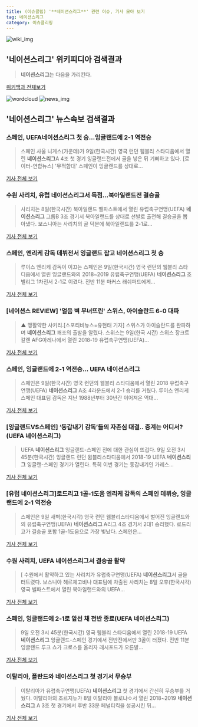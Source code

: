 ```yaml
---
title: (이슈클립) '**네이션스리그**' 관련 이슈, 기사 모아 보기
tag: 네이션스리그
category: 이슈클리핑
---
```

![wiki_img](https://user-images.githubusercontent.com/42597476/44503234-41136a80-a6d0-11e8-9071-6fc6418eafe4.png)
## **'**네이션스리그**'** 위키피디아 검색결과
>**네이션스리그**는 다음을 가리킨다.

<a href="https://ko.wikipedia.org/wiki/네이션스리그" target="_blank">위키백과 전체보기</a>

![wordcloud](https://s3.ap-northeast-2.amazonaws.com/lyrics101-wordcloud/2018-09-09-1536452675.png)
![news_img](https://user-images.githubusercontent.com/42597476/44507050-1206f400-a6e4-11e8-8d98-7ffbfebb353f.png)
## **'**네이션스리그**'** 뉴스속보 검색결과
### 스페인, UEFA**네이션스리그** 첫 승…잉글랜드에 2-1 역전승

>스페인 사울 니게스(가운데)가 9일(한국시간) 영국 런던 웸블리 스타디움에서 열린 **네이션스리그**A 4조 첫 경기 잉글랜드전에서 골을 넣은 뒤 기뻐하고 있다. [로이터-연합뉴스] '무적함대' 스페인이 잉글랜드를 상대로...

<a href="http://app.yonhapnews.co.kr/YNA/Basic/SNS/r.aspx?c=AKR20180909008300007&did=1195m" target="_blank">기사 전체 보기</a>

### 수원 사리치, 유럽 **네이션스리그**서 득점…북아일랜드전 결승골

>사리치는 8일(한국시간) 북아일랜드 벨파스트에서 열린 유럽축구연맹(UEFA) **네이션스리그** 그룹B 3조 경기서 북아일랜드를 상대로 선발로 출전해 결승골을 뽑아냈다. 보스니아는 사리치의 골 덕분에 북아일랜드를 2-1로...

<a href="http://www.sportalkorea.com/news/view.php?gisa_uniq=2018090823593355&section_code=10&cp=se&gomb=1" target="_blank">기사 전체 보기</a>

### 스페인, 엔리케 감독 데뷔전서 잉글랜드 잡고 **네이션스리그** 첫 승

>루이스 엔리케 감독이 이끄는 스페인은 9일(한국시간) 영국 런던의 웸블리 스타디움에서 열린 잉글랜드와의 2018~2019 유럽축구연맹(UEFA) **네이션스리그** 조별리그 1차전서 2-1로 이겼다. 전반 11분 마커스 래쉬퍼드에게...

<a href="http://www.sportsseoul.com/news/read/678464" target="_blank">기사 전체 보기</a>

### [네이션스 REVIEW] '얼음 벽 무너뜨린' 스위스, 아이슬란드 6-0 대파

>▲ 맹활약한 샤키리.[스포티비뉴스=유현태 기자] 스위스가 아이슬란드를 완파하며 **네이션스리그** 쾌조의 출발을 알렸다. 스위스는 9일(한국 시간) 스위스 장크트갈렌 AFG아레나에서 열린 2018-19 유럽축구연맹(UEFA)...

<a href="http://www.spotvnews.co.kr/?mod=news&act=articleView&idxno=235707" target="_blank">기사 전체 보기</a>

### 스페인, 잉글랜드에 2-1 역전승... UEFA **네이션스리그**

>스페인은 9일(한국시간) 영국 런던의 웸블리 스타디움에서 열린 2018 유럽축구연맹(UEFA) **네이션스리그** A조 4라운드에서 2-1 승리를 거뒀다. 루이스 엔리케 스페인 대표팀 감독은 지난 1988년부터 30년간 이어져온 역대...

<a href="http://www.osen.co.kr/article/G1110985571" target="_blank">기사 전체 보기</a>

### [잉글랜드VS스페인] ‘동갑내기 감독’들의 자존심 대결.. 중계는 어디서?(UEFA **네이션스리그**)

>UEFA **네이션스리그** 잉글랜드-스페인 전에 대한 관심이 뜨겁다. 9일 오전 3시 45분(한국시간) 잉글랜드 런던 윔블리스타디움에서 2018-19 UEFA **네이션스리그** 잉글랜-스페인 경기가 열린다. 특히 이번 경기는 동갑내기인 가레스...

<a href="http://www.kookje.co.kr/news2011/asp/newsbody.asp?code=0600&key=20180909.99099003259" target="_blank">기사 전체 보기</a>

### [유럽 **네이션스리그**]로드리고 1골-1도움 엔리케 감독의 스페인 데뷔승, 잉글랜드에 2-1 역전승

>스페인은 9일 새벽(한국시각) 영국 런던 웸블리스타디움에서 벌어진 잉글랜드와의 유럽축구연맹(UEFA) **네이션스리그** A리그 4조 경기서 2대1 승리했다. 로드리고가 결승골 포함 1골-1도움으로 가장 빛났다. 스페인은...

<a href="http://sports.chosun.com/news/ntype.htm?id=201809100100069800005511&servicedate=20180909" target="_blank">기사 전체 보기</a>

### 수원 사리치, UEFA **네이션스리그**서 결승골 활약

>[ 수원에서 활약하고 있는 사리치가 유럽축구연맹(UEFA) **네이션스리그**서 골을 터트렸다. 보스니아 헤르체고비나 대표팀에 차출된 사리치는 8일 오후(한국시각) 영국 벨파스트에서 열린 북아일랜드와의 UEFA...

<a href="http://www.mydaily.co.kr/new_yk/html/read.php?newsid=201809082358541263&ext=na" target="_blank">기사 전체 보기</a>

### 스페인, 잉글랜드에 2-1로 앞선 채 전반 종료(UEFA **네이션스리그**)

>9일 오전 3시 45분(한국시간) 영국 웸블리 스타디움에서 열린 2018-19 UEFA **네이션스리그** 잉글랜드-스페인 경기에서 전반전에서만 3골이 터졌다. 전반 11분 잉글랜드 루크 쇼가 크로스를 올리자 래시포드가 오른발...

<a href="http://www.kookje.co.kr/news2011/asp/newsbody.asp?code=0600&key=20180909.99099003262" target="_blank">기사 전체 보기</a>

### 이탈리아, 폴란드와 **네이션스리그** 첫 경기서 무승부

>이탈리아가 유럽축구연맹(UEFA) **네이션스리그** 첫 경기에서 간신히 무승부를 거뒀다. 이탈리아의 조르지뉴가 8일 이탈리아 볼로냐ㅇ서 열린 2018~2019 **네이션스리그** A 3조 첫 경기에서 후반 33분 페널티킥을 성공시킨 뒤...

<a href="http://sports.khan.co.kr/news/sk_index.html?art_id=201809081052013&sec_id=520401&pt=nv" target="_blank">기사 전체 보기</a>


